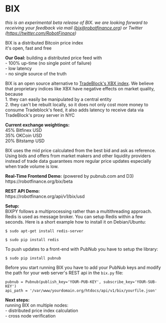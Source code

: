 # BIX

<i>this is an experimental beta release of BIX. we are looking forward to receiving your feedback via mail (bix@robotfinance.org) or Twitter (https://twitter.com/RobotFinance)</i>

BIX is a distributed Bitcoin price index<br>
it's open, fast and free

<p><b>Our Goal:</b> building a distributed price feed with<br>
- 100% up-time (no single point of failure)<br>
- low latency<br>
- no single source of the truth </p>

<p>BIX is an open source alternative to <a href="https://tradeblock.com/markets/index/">TradeBlock's XBX index</a>. We believe that proprietary indices like XBX  have negative effects on market quality, because<br>
1. they can easily be manipulated by a central entity<br>
2. they can't be rebuilt locally, so it does not only cost more money to consume Tradeblock's feed, it also adds latency to receive data via TradeBlock's proxy server in NYC</p>

<p><b>Current exchange weightings:</b><br>
45% Bitfinex USD<br>
35% OKCoin USD<br>
20% Bitstamp USD<br>

<p>BIX uses the mid price calculated from the best bid and ask as reference. Using bids and offers from market makers and other liquidity providers instead of trade data guarantees more regular price updates especially when trade volume is low.</p>

<p><b>Real-Time Frontend Demo:</b> (powered by pubnub.com and D3)<br>
https://robotfinance.org/bix/beta</p>

<p><b>REST API Demo:</b><br>
https://robotfinance.org/api/v1/bix/usd</p>

<p><b>Setup:</b><br>
BIXPY follows a multiprocessing rather than a multithreading approach. Redis is used as message broker. You can setup Redis within a few seconds. Here is a short example how to install it on Debian/Ubuntu:</p>

<p><code>$ sudo apt-get install redis-server</code></p>

<p><code>$ sudo pip install redis</code></p>

<p>To push updates to a front-end with PubNub you have to setup the library:</p>

<p><code>$ sudo pip install pubnub</code></p>

Before you start running BIX you have to add your PubNub keys and modify the path for your web server's REST api in the <code>bix.py</code> file:

<p><code>pubnub = Pubnub(publish_key='YOUR-PUB-KEY', subscribe_key='YOUR-SUB-KEY')</code><br>
<code>api_path = '/var/www/yourdomain.org/htdocs/api/v1/bix/yourfile.json'</code></p>

<p><b>Next steps:</b><br>
running BIX on multiple nodes: <br>
- distributed price index calculation<br>
- cross node verification</p>

